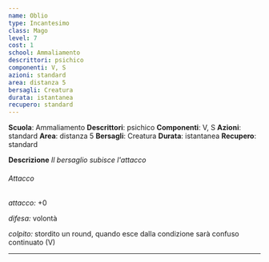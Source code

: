 ```yaml
---
name: Oblio
type: Incantesimo
class: Mago
level: 7
cost: 1
school: Ammaliamento
descrittori: psichico
componenti: V, S
azioni: standard
area: distanza 5
bersagli: Creatura
durata: istantanea
recupero: standard
---
```

**Scuola**: Ammaliamento
**Descrittori**: psichico
**Componenti**: V, S
**Azioni**: standard
**Area**: distanza 5
**Bersagli**: Creatura
**Durata**: istantanea
**Recupero**: standard

**Descrizione**
*Il bersaglio subisce l'attacco*

###### Attacco

*attacco:* +0

*difesa:* volontà

*colpito:* stordito un round, quando esce dalla condizione sarà confuso continuato (V)

---